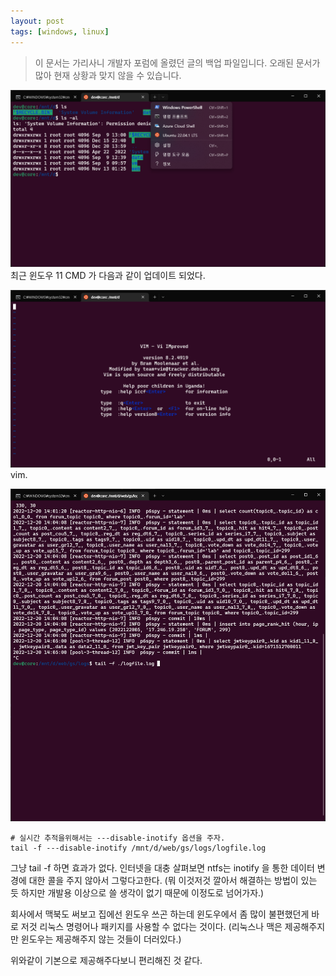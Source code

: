 ```yaml
---
layout: post
tags: [windows, linux]
---
```


> 이 문서는 가리사니 개발자 포럼에 올렸던 글의 백업 파일입니다.
오래된 문서가 많아 현재 상황과 맞지 않을 수 있습니다.


![설명](/file/forum/d927561f-bbcd-42aa-baeb-0694a28a6694.png)
최근 윈도우 11 CMD 가 다음과 같이 업데이트 되었다.


![설명](/file/forum/c7be7687-ddf5-4de1-8123-513c7fcbdb14.png)
vim.


![설명](/file/forum/c662d4ed-9bf2-4050-a4ff-384165bc009f.png)
```
# 실시간 추적을위해서는 ---disable-inotify 옵션을 주자.
tail -f ---disable-inotify /mnt/d/web/gs/logs/logfile.log
```
그냥 tail -f 하면 효과가 없다.
인터넷을 대충 살펴보면 ntfs는 inotify 을 통한 데이터 변경에 대한 콜을 주지 않아서 그렇다고한다.
(뭐 이것저것 깔아서 해결하는 방법이 있는 듯 하지만 개발용 이상으로 쓸 생각이 없기 때문에 이정도로 넘어가자.)



회사에서 맥북도 써보고 집에선 윈도우 쓰곤 하는데 윈도우에서 좀 많이 불편했던게 바로 저것 리눅스 명령어나 패키지를 사용할 수 없다는 것이다.
(리눅스나 맥은 제공해주지만 윈도우는 제공해주지 않는 것들이 더러있다.)

위와같이 기본으로 제공해주다보니 편리해진 것 같다.
